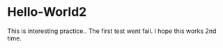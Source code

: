 # Hello-World2


This is interesting practice.. The first test went fail. 
I hope this works 2nd time. 
